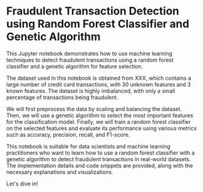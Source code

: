 # Fraudulent Transaction Detection using Random Forest Classifier and Genetic Algorithm
This Jupyter notebook demonstrates how to use machine learning techniques to detect fraudulent transactions using a random forest classifier and a genetic algorithm for feature selection.

The dataset used in this notebook is obtained from XXX, which contains a large number of credit card transactions, with 30 unknown features and 3 known features. The dataset is highly imbalanced, with only a small percentage of transactions being fraudulent.

We will first preprocess the data by scaling and balancing the dataset. Then, we will use a genetic algorithm to select the most important features for the classification model. Finally, we will train a random forest classifier on the selected features and evaluate its performance using various metrics such as accuracy, precision, recall, and F1-score.

This notebook is suitable for data scientists and machine learning practitioners who want to learn how to use a random forest classifier with a genetic algorithm to detect fraudulent transactions in real-world datasets. The implementation details and code snippets are provided, along with the necessary explanations and visualizations.

Let's dive in!
